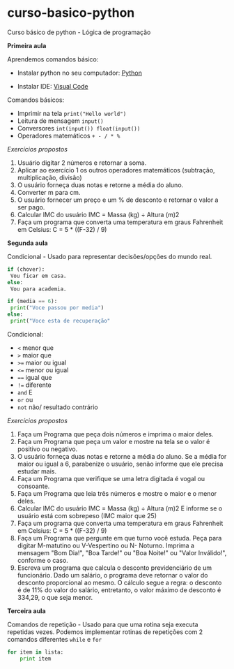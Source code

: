 # curso-basico-python
Curso básico de python - Lógica de programação

**Primeira aula**

Aprendemos comandos básico:
- Instalar python no seu computador: [Python](https://www.python.org/downloads/)
 
- Instalar IDE: [Visual Code](https://code.visualstudio.com/)

Comandos básicos:
- Imprimir na tela
``print("Hello world")``
- Leitura de mensagem
``input()``
- Conversores
``int(input()) float(input())``
- Operadores matemáticos
``+ - / * %``

*Exercícios propostos*

1. Usuário digitar 2 números e retornar a soma.
2. Aplicar ao exercício 1 os outros operadores matemáticos (subtração, multiplicação, divisão)
3. O usuário forneça duas notas e retorne a média do aluno.
4. Converter m para cm.
5. O usuário fornecer um preço e um % de desconto e retornar o valor a ser pago.
6. Calcular IMC do usuário IMC = Massa (kg) ÷ Altura (m)2
7. Faça um programa que converta uma temperatura em graus Fahrenheit em Celsius: C = 5 * ((F-32) / 9)


**Segunda aula**

Condicional - Usado para representar decisões/opções do mundo real.

~~~python
if (chover):
 Vou ficar em casa.
else:
 Vou para academia.
~~~

~~~python
if (media == 6):
 print("Voce passou por media")
else:
 print("Voce esta de recuperação"
~~~

Condicional:
- ``<``  menor que
- ``>`` maior que
- ``>=`` maior ou igual
- ``<=`` menor ou igual
- ``==`` igual que
- ``!=`` diferente
- ``and`` E
- ``or`` ou
- ``not`` não/ resultado contrário

*Exercícios propostos*

1. Faça um Programa que peça dois números e imprima o maior deles.
2. Faça um Programa que peça um valor e mostre na tela se o valor é positivo ou negativo.
3. O usuário forneça duas notas e retorne a média do aluno. Se a média for maior ou igual a 6, parabenize o usuário, senão informe que ele precisa estudar mais.
4. Faça um Programa que verifique se uma letra digitada é vogal ou consoante.
5. Faça um Programa que leia três números e mostre o maior e o menor deles.
6. Calcular IMC do usuário IMC = Massa (kg) ÷ Altura (m)2 E informe se o usuário está com sobrepeso (IMC maior que 25)
7. Faça um programa que converta uma temperatura em graus Fahrenheit em Celsius: C = 5 * ((F-32) / 9)
8. Faça um Programa que pergunte em que turno você estuda. Peça para digitar M-matutino ou V-Vespertino ou N- Noturno. Imprima a mensagem "Bom Dia!", "Boa Tarde!" ou "Boa Noite!" ou "Valor Inválido!", conforme o caso.
9. Escreva um programa que calcula o desconto previdenciário de um funcionário. Dado um salário, o programa deve retornar o valor do desconto proporcional ao mesmo.  O cálculo segue a regra: o desconto é de 11% do valor do salário, entretanto, o valor máximo de desconto é 334,29, o que seja menor.

**Terceira aula**

Comandos de repetição - Usado para que uma rotina seja executa repetidas vezes.
Podemos implementar rotinas de repetições com 2 comandos diferentes ```while``` e ```for```
~~~python
for item in lista:
    print item
~~~

